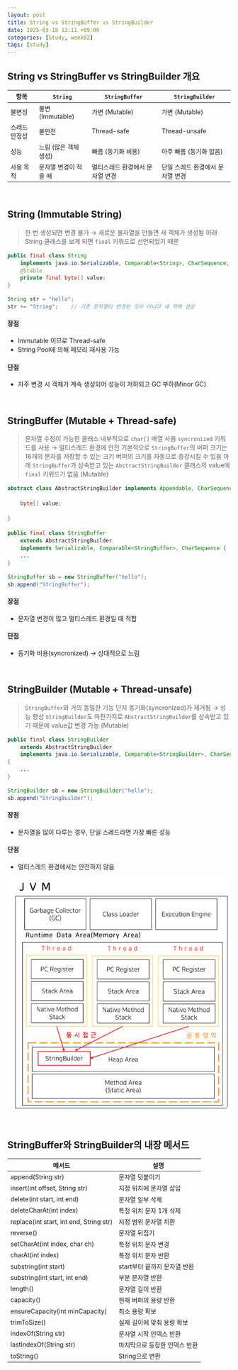 ```yaml
---
layout: post
title: String vs StringBuffer vs StringBuilder
date: 2025-03-18 13:11 +09:00
categories: [Study, week02]
tags: [study]     
---
```


## String vs StringBuffer vs StringBuilder 개요

| 항목 | `String` | `StringBuffer` | `StringBuilder` |
|-|-|-|-|
| 불변성 | 불변 (Immutable) | 가변 (Mutable) | 가변 (Mutable) |
| 스레드 안정성 | 불안전 | Thread-safe | Thread-unsafe |
| 성능 | 느림 (많은 객체 생성) | 빠름 (동기화 비용) | 아주 빠름 (동기화 없음) |
| 사용 목적 | 문자열 변경이 적을 때 | 멀티스레드 환경에서 문자열 변경 | 단일 스레드 환경에서 문자열 변경 |

<br>

## String (Immutable String)

> 한 번 생성되면 변경 불가 → 새로운 물자열을 만들면 새 객체가 생성됨
> 아래 String 클래스를 보게 되면 `final` 키워드로 선언되었기 때문

```java
public final class String
    implements java.io.Serializable, Comparable<String>, CharSequence, Constable, ConstantDesc {
    @Stable
    private final byte[] value;
}
```

```java
String str = "hello";
str += "String";    // 기존 문자열이 변경된 것이 아니라 새 객체 생성
```

#### 장점 

- Immutable 이므로 Thread-safe
- String Pool에 의해 메모리 재사용 가능

#### 단점

- 자주 변경 시 객체가 계속 생성되어 성능이 저하되고 GC 부하(Minor GC)

<br>

## StringBuffer (Mutable + Thread-safe)

> 문자열 수정이 가능한 클래스
> 내부적으로 `char[]` 배열 사용
> `syncronized` 키워드를 사용 → 멀티스레드 환경에 안전
> 기본적으로 `StringBuffer`의 버퍼 크기는 16개의 문자를 저장할 수 있는 크기
> 버퍼의 크기를 자동으로 증강시킬 수 있음
> 아래 `StringBuffer`가 상속받고 있는 `AbstractStringBuilder` 클래스의 value에 `final` 키워드가 없음 (Mutable)

```java
abstract class AbstractStringBuilder implements Appendable, CharSequence {

    byte[] value;

}

public final class StringBuffer
    extends AbstractStringBuilder
    implements Serializable, Comparable<StringBuffer>, CharSequence {
    ...
}
```

```java
StringBuffer sb = new StringBuffer("hello");
sb.append("StringBuffer");
```

#### 장점

- 문자열 변경이 많고 멀티스레드 환경일 때 적합

#### 단점

- 동기화 비용(syncronized) → 상대적으로 느림

<br>

## StringBuilder (Mutable + Thread-unsafe)

> `StringBuffer`와 거의 동일한 기능
> 단지 동기화(syncronized)가 제거됨 → 성능 향상
> `StringBuilder`도 마찬가지로 `AbstractStringBuilder`를 상속받고 있기 때문에 value값 변경 가능 (Mutable)

```java
public final class StringBuilder
    extends AbstractStringBuilder
    implements java.io.Serializable, Comparable<StringBuilder>, CharSequence
{
    ...
}
```

```java
StringBuilder sb = new StringBuilder("hello");
sb.append("StringBuilder");
```

#### 장점 

- 문자열을 많이 다루는 경우, 단일 스레드라면 가장 빠른 성능

#### 단점

- 멀티스레드 환경에서는 안전하지 않음

![스레드 안정성](/assets/img/study/Week03_07.png)

<br>

## StringBuffer와 StringBuilder의 내장 메서드

| 메서드 | 설명 |
|-|-|
| append(String str) | 문자열 덧붙이기 |
| insert(int offset, String str) | 지정 위치에 문자열 삽입 |
| delete(int start, int end) | 문자열 일부 삭제 |
| deleteCharAt(int index) | 특정 위치 문자 1개 삭제 |
| replace(int start, int end, String str) | 지정 범위 문자열 치환 |
| reverse() | 문자열 뒤집기 |
| setCharAt(int index, char ch) | 특정 위치 문자 변경 |
| charAt(int index) | 특정 위치 문자 반환 |
| substring(int start) | start부터 끝까지 문자열 반환 |
| substring(int start, int end) | 부분 문자열 반환 |
| length() | 문자열 길이 반환 |
| capacity() | 현재 버퍼의 용량 반환 |
| ensureCapacity(int minCapacity) | 최소 용량 확보 |
| trimToSize() | 실제 길이에 맞춰 용량 확보 |
| indexOf(String str) | 문자열 시작 인덱스 반환 |
| lastIndexOf(String str) | 마지막으로 등장한 인덱스 반환 |
| toString() | String으로 변환 |

